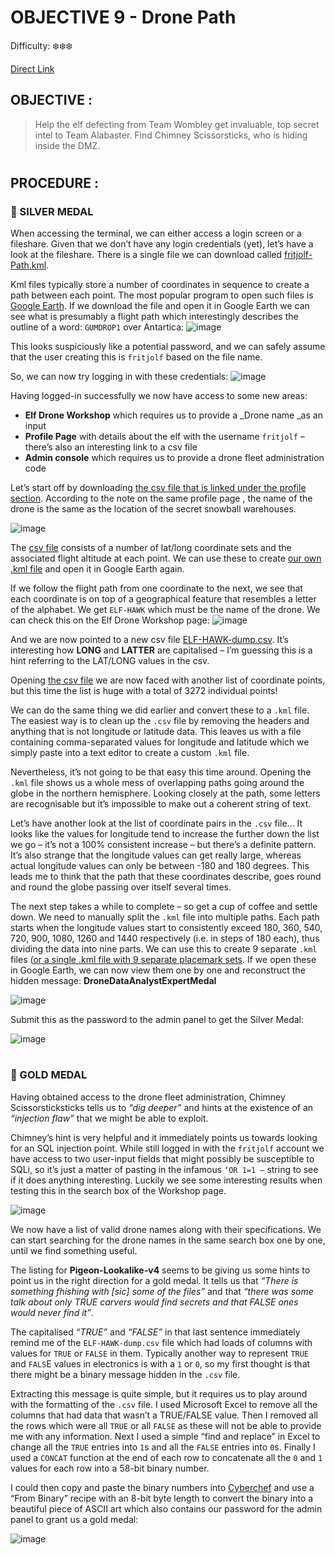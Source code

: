 # OBJECTIVE 9 - Drone Path #
Difficulty: ❄️❄️❄️

[Direct Link](https://hhc24-dronepath.holidayhackchallenge.com)

## OBJECTIVE : ##
>Help the elf defecting from Team Wombley get invaluable, top secret intel to Team Alabaster. Find Chimney Scissorsticks, who is hiding inside the DMZ.
#

## PROCEDURE : ##
### 🥈 SILVER MEDAL ###
When accessing the terminal, we can either access a login screen or a fileshare.  Given that we don’t have any login credentials (yet), let’s have a look at the fileshare.  There is a single file we can download called [fritjolf-Path.kml](Assets/fritjolf-Path.kml).

Kml files typically store a number of coordinates in sequence to create a path between each point.  The most popular program to open such files is [Google Earth](https://earth.google.com/web/).  If we download the file and open it in Google Earth we can see what is presumably a flight path which interestingly describes the outline of a word: `GUMDROP1` over Antartica:
![image](https://github.com/user-attachments/assets/058d2439-321b-49ed-91bd-006d22a04906)

This looks suspiciously like a potential password, and we can safely assume that the user creating this is `fritjolf` based on the file name.

So, we can now try logging in with these credentials:
![image](https://github.com/user-attachments/assets/daee2b59-0e66-47b7-a2ef-783b39fbec8b)

Having logged-in successfully we now have access to some new areas:
-	**Elf Drone Workshop** which requires us to provide a _Drone name _as an input
-	**Profile Page** with details about the elf with the username `fritjolf` – there’s also an interesting link to a csv file 
-	**Admin console** which requires us to provide a drone fleet administration code
  
Let’s start off by downloading [the csv file that is linked under the profile section](Assets/Preparations-drone-name.csv).  According to the note on the same profile page , the name of the drone is the same as the location of the secret snowball warehouses.

![image](https://github.com/user-attachments/assets/ff492e68-bf0e-4178-bf94-4ee897169133)

The [csv file](Assets/Preparations-drone-name.csv) consists of a number of lat/long coordinate sets and the associated flight altitude at each point.  We can use these to create [our own .kml file](Code/secret-Path.kml) and open it in Google Earth again.

If we follow the flight path from one coordinate to the next, we see that each coordinate is on top of a geographical feature that resembles a letter of the alphabet.  We get `ELF-HAWK` which must be the name of the drone.  We can check this on the Elf Drone Workshop page:
![image](https://github.com/user-attachments/assets/0ba78a60-c1de-4587-b1cb-7736fd4feecc)

And we are now pointed to a new csv file [ELF-HAWK-dump.csv](Assets/ELF-HAWK-dump.csv).  It’s interesting how **LONG** and **LATTER** are capitalised – I’m guessing this is a hint referring to the LAT/LONG values in the csv.

Opening [the csv file](Assets/ELF-HAWK-dump.csv) we are now faced with another list of coordinate points, but this time the list is huge with a total of 3272 individual points!

We can do the same thing we did earlier and convert these to a `.kml` file.  The easiest way is to clean up the `.csv` file by removing the headers and anything that is not longitude or latitude data.  This leaves us with a file containing comma-separated values for longitude and latitude which we simply paste into a text editor to create a custom `.kml` file.

Nevertheless, it’s not going to be that easy this time around.  Opening the `.kml` file shows us a whole mess of overlapping paths going around the globe in the northern hemisphere.   Looking closely at the path, some letters are recognisable but it’s impossible to make out a coherent string of text.

Let’s have another look at the list of coordinate pairs in the `.csv` file…  It looks like the values for longitude tend to increase the further down the list we go – it’s not a 100% consistent increase – but there’s a definite pattern.  It’s also strange that the longitude values can get really large, whereas actual longitude values can only be between -180 and 180 degrees.  This leads me to think that the path that these coordinates describe, goes round and round the globe passing over itself several times.

The next step takes a while to complete – so get a cup of coffee and settle down.  We need to manually split the `.kml` file into multiple paths.  Each path starts when the longitude values start to consistently exceed 180, 360, 540, 720, 900, 1080, 1260 and 1440 respectively (i.e. in steps of 180 each), thus dividing the data into nine parts.  We can use this to create 9 separate `.kml` files ([or a single .kml file with 9 separate placemark sets](Assets/All_Secret_Paths.kml).   If we open these in Google Earth, we can now view them one by one and reconstruct the hidden message: **DroneDataAnalystExpertMedal**

![image](https://github.com/user-attachments/assets/292e0aff-32f6-49a0-93c3-c6d87ae55cb0)

Submit this as the password to the admin panel to get the Silver Medal:

![image](https://github.com/user-attachments/assets/3838cb61-a750-4eb1-98e5-e6b24a9f95d6)

#
### 🥇 GOLD MEDAL ###
Having obtained access to the drone fleet administration, Chimney Scissorsticksticks tells us to _“dig deeper”_ and hints at the existence of an _“injection flaw”_ that we might be able to exploit.

Chimney’s hint is very helpful and it immediately points us towards looking for an SQL injection point.  While still logged in with the `fritjolf` account we have access to two user-input fields that might possibly be susceptible to SQLi, so it’s just a matter of pasting in the infamous `‘OR 1=1 –` string to see if it does anything interesting.  Luckily we see some interesting results when testing this in the search box of the Workshop page.

![image](https://github.com/user-attachments/assets/b8d48759-a600-4d7d-b885-2b2a8f318b5a)

We now have a list of valid drone names along with their specifications.  We can start searching for the drone names in the same search box one by one, until we find something useful.

The listing for **Pigeon-Lookalike-v4** seems to be giving us some hints to point us in the right direction for a gold medal.  It tells us that _“There is something fhishing with [sic] some of the files”_ and that _“there was some talk about only TRUE carvers would find secrets and that FALSE ones would never find it”_.

The capitalised _“TRUE”_ and _“FALSE”_ in that last sentence immediately remind me of the `ELF-HAWK-dump.csv` file which had loads of columns with values for `TRUE` or `FALSE` in them.  Typically another way to represent `TRUE` and `FALS`E values in electronics is with a `1` or `0`, so my first thought is that there might be a binary message hidden in the `.csv` file.

Extracting this message is quite simple, but it requires us to play around with the formatting of the `.csv` file.  I used Microsoft Excel to remove all the columns that had data that wasn’t a TRUE/FALSE value.  Then I removed all the rows which were all `TRUE` or all `FALSE` as these will not be able to provide me with any information.  Next I used a simple “find and replace” in Excel to change all the `TRUE` entries into `1`s and all the `FALSE` entries into `0`s.  Finally I used a `CONCAT` function at the end of each row to concatenate all the `0` and `1` values for each row into a 58-bit binary number.

I could then copy and paste the binary numbers into [Cyberchef](https://icyberchef.com/) and use a “From Binary” recipe with an 8-bit byte length to convert the binary into a beautiful piece of ASCII art which also contains our password for the admin panel to grant us a gold medal:

![image](https://github.com/user-attachments/assets/55310b81-c2a5-495f-b77d-599ac5dce91f)



